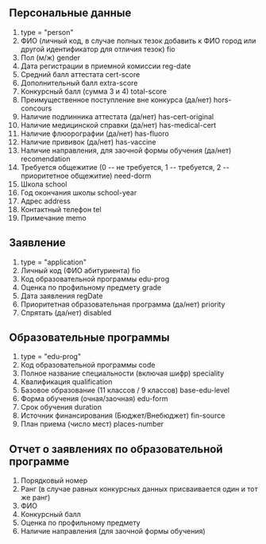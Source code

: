 Персональные данные
-------------------

1. type = "person"
1. ФИО (личный код, в случае полных тезок добавить к ФИО город или другой идентификатор для отличия тезок) fio
1. Пол (м/ж) gender
1. Дата регистрации в приемной комиссии reg-date
1. Средний балл аттестата cert-score
1. Дополнительный балл extra-score
1. Конкурсный балл (сумма 3 и 4) total-score
1. Преимущественное поступление вне конкурса (да/нет) hors-concours
1. Наличие подлинника аттестата (да/нет) has-cert-original
1. Наличие медицинской справки (да/нет) has-medical-cert
1. Наличие флюорографии (да/нет) has-fluoro
1. Наличие прививок (да/нет) has-vaccine
1. Наличие направления, для заочной формы обучения (да/нет) recomendation
1. Требуется общежитие (0 -- не требуется, 1 -- требуется, 2 -- приоритетное общежитие) need-dorm
1. Школа school
1. Год окончания школы school-year
1. Адрес address
1. Контактный телефон tel
1. Примечание memo

Заявление
---------

1. type = "application"
1. Личный код (ФИО абитуриента) fio
1. Код образовательной программы edu-prog
1. Оценка по профильному предмету grade
1. Дата заявления regDate
1. Приоритетная образовательная программа (да/нет) priority
1. Спрятать (да/нет) disabled

Образовательные программы
-------------------------

1. type = "edu-prog"
2. Код образовательной программы code
3. Полное название специальности (включая шифр) speciality
4. Квалификация qualification
5. Базовое образование (11 классов / 9 классов) base-edu-level
6. Форма обучения (очная/заочная) edu-form
7. Срок обучения duration
8. Источник финансирования (Бюджет/Внебюджет) fin-source
9. План приема (число мест) places-number


Отчет о заявлениях по образовательной программе
-----------------------------------------------

1. Порядковый номер
2. Ранг (в случае равных конкурсных данных присваивается один и тот же ранг)
3. ФИО
4. Конкурсный балл
5. Оценка по профильному предмету
6. Наличие направления (для заочной формы обучения)
